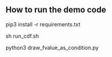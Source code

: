 ## How to run the demo code

pip3 install -r requirements.txt

sh run_cdf.sh

python3 draw_fvalue_as_condition.py
